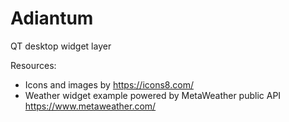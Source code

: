 # Adiantum
QT desktop widget layer

Resources:
* Icons and images by https://icons8.com/
* Weather widget example powered by MetaWeather public API https://www.metaweather.com/